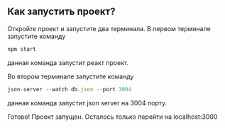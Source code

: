 ## Как запустить проект?

Откройте проект и запустите два терминала. В первом терминале запустите команду

```JavaScript
npm start
```

данная команда запустит реакт проект.

Во втором терминале запустите команду

```JavaScript
json-server --watch db.json --port 3004
```

данная команда запустит json server на 3004 порту.

Готово! Проект запущен. Осталось только перейти на localhost:3000
